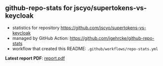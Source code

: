 ## github-repo-stats for jscyo/supertokens-vs-keycloak

- statistics for repository https://github.com/jscyo/supertokens-vs-keycloak
- managed by GitHub Action: https://github.com/jgehrcke/github-repo-stats
- workflow that created this README: `.github/workflows/repo-stats.yml`

**Latest report PDF**: [report.pdf](https://github.com/jscyo/supertokens-vs-keycloak/raw/master/jscyo/supertokens-vs-keycloak/latest-report/report.pdf)


